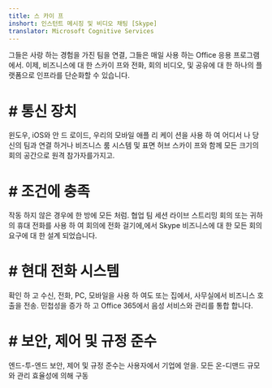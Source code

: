 ```yaml
---
title: 스 카이 프
inshort: 인스턴트 메시징 및 비디오 채팅 [Skype]
translator: Microsoft Cognitive Services
---
```


그들은 사랑 하는 경험을 가진 팀을 연결, 그들은 매일 사용 하는 Office 응용 프로그램에서. 이제, 비즈니스에 대 한 스카이 프와 전화, 회의 비디오, 및 공유에 대 한 하나의 플랫폼으로 인프라를 단순화할 수 있습니다. 

# # 통신 장치
윈도우, iOS와 안 드 로이드, 우리의 모바일 애플 리 케이 션을 사용 하 여 어디서 나 당신의 팀과 연결 하거나 비즈니스 룸 시스템 및 표면 허브 스카이 프와 함께 모든 크기의 회의 공간으로 원격 참가자를가지고.

# # 조건에 충족
작동 하지 않은 경우에 한 방에 모든 처럼. 협업 팀 세션 라이브 스트리밍 회의 또는 귀하의 휴대 전화를 사용 하 여 회의에 전화 걸기에,에서 Skype 비즈니스에 대 한 모든 회의 요구에 대 한 설계 되었습니다. 

# # 현대 전화 시스템
확인 하 고 수신, 전화, PC, 모바일을 사용 하 여도 또는 집에서, 사무실에서 비즈니스 호출을 전송. 민첩성을 증가 하 고 Office 365에서 음성 서비스와 관리를 통합 합니다. 

# # 보안, 제어 및 규정 준수
엔드-투-엔드 보안, 제어 및 규정 준수는 사용자에서 기업에 얻을. 모든 온-디맨드 규모와 관리 효율성에 의해 구동 




